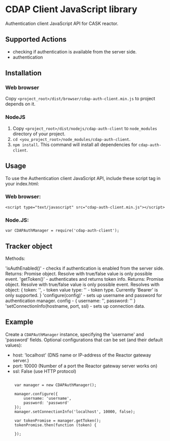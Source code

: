 # CDAP Client JavaScript library

Authentication client JavaScript API for CASK reactor.

## Supported Actions

- checking if authentication is available from the server side.
- authentication

## Installation

### Web browser
Copy ```<project_root>/dist/browser/cdap-auth-client.min.js``` to project depends on it.

### NodeJS
1. Copy ```<project_root>/dist/nodejs/cdap-auth-client``` to ```node_modules``` directory
of your project.
2. ```cd <you_project_root>/node_modules/cdap-auth-client```.
3. ```npm install```. This command will install all dependencies for ```cdap-auth-client```.

## Usage

 To use the Authentication client JavaScript API, include these script tag in your index.html:

### Web browser:
```
<script type="text/javascript" src="cdap-auth-client.min.js"></script>
```

### Node.JS:
```
var CDAPAuthManager = require('cdap-auth-client');
```

## Tracker object
Methods:

'isAuthEnabled()'    - checks if authentication is enabled from the server side.
                       Returns: Promise object. Resolve with true/false value is only possible event.
'getToken()'         - authenticates and returns token info.
                       Returns: Promise object. Resolve with true/false value is only possible event.
                       Resolves with object:
                       {
                           token: '',        - token value
                           type: ''          - token type. Currently 'Bearer' is only supported.
                       }
'configure(config)'  - sets up username and password for authentication manager.
                       config - {
                           username: '',
                           password: ''
                       }
'setConnectionInfo(hostname, port, ssl) - sets up connection data.

## Example

Create a ```CDAPAuthManager``` instance, specifying the 'username' and 'password' fields. 
Optional configurations that can be set (and their default values):

  - host: 'localhost' (DNS name or IP-address of the Reactor gateway server.)
  - port: 10000 (Number of a port the Reactor gateway server works on)
  - ssl: False (use HTTP protocol)

```

    var manager = new CDAPAuthManager();

    manager.configure({
        username: 'username',
        password: 'password'
    });
    manager.setConnectionInfo('localhost', 10000, false);

    var tokenPromise = manager.getToken();
    tokenPromise.then(function (token) {
        
    });
```
